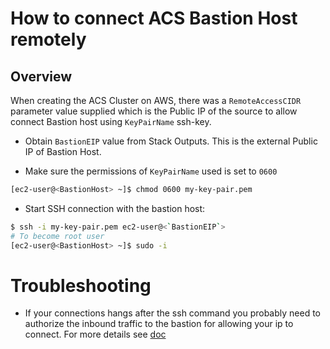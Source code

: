 # How to connect ACS Bastion Host remotely

## Overview

When creating the ACS Cluster on AWS, there was a `RemoteAccessCIDR` parameter value supplied which is the Public IP of the source to allow connect Bastion host using `KeyPairName` ssh-key.

* Obtain `BastionEIP` value from Stack Outputs.  This is the external Public IP of Bastion Host.

* Make sure the permissions of `KeyPairName` used is set to `0600`
```bash
[ec2-user@<BastionHost> ~]$ chmod 0600 my-key-pair.pem
```

* Start SSH connection with the bastion host:
```bash
$ ssh -i my-key-pair.pem ec2-user@<`BastionEIP`>
# To become root user
[ec2-user@<BastionHost> ~]$ sudo -i
```

# Troubleshooting
* If your connections hangs after the ssh command you probably need to authorize the inbound traffic to the bastion for allowing your ip to connect. For more details see [doc](https://docs.aws.amazon.com/AWSEC2/latest/UserGuide/authorizing-access-to-an-instance.html)